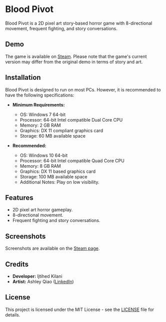 # Blood Pivot

Blood Pivot is a 2D pixel art story-based horror game with 8-directional movement, frequent fighting, and story conversations.

## Demo

The game is available on [Steam](https://store.steampowered.com/app/2384470/Blood_Pivot/). Please note that the game's current version may differ from the original demo in terms of story and art.

## Installation

Blood Pivot is designed to run on most PCs. However, it is recommended to have the following specifications:

- **Minimum Requirements:**
  - OS: Windows 7 64-bit
  - Processor: 64-bit Intel compatible Dual Core CPU
  - Memory: 2 GB RAM
  - Graphics: DX 11 compliant graphics card
  - Storage: 60 MB available space

- **Recommended:**
  - OS: Windows 10 64-bit
  - Processor: 64-bit Intel compatible Quad Core CPU
  - Memory: 8 GB RAM
  - Graphics: DX 11 based graphics card
  - Storage: 100 MB available space
  - Additional Notes: Play on low visibility.

## Features

- 2D pixel art horror gameplay.
- 8-directional movement.
- Frequent fighting and story conversations.

## Screenshots

Screenshots are available on the [Steam page](https://store.steampowered.com/app/2384470/Blood_Pivot/).

## Credits

- **Developer:** Ijtihed Kilani
- **Artist:** Ashley Qiao ([LinkedIn](https://www.linkedin.com/in/ashley-qiao-a0036b253/))

## License

This project is licensed under the MIT License - see the [LICENSE](LICENSE) file for details.
